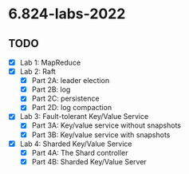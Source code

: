 # 6.824-labs-2022

## TODO  

- [x] Lab 1: MapReduce
- [x] Lab 2: Raft  
  - [x] Part 2A: leader election
  - [x] Part 2B: log
  - [x] Part 2C: persistence
  - [x] Part 2D: log compaction
- [x] Lab 3: Fault-tolerant Key/Value Service 
  - [x] Part 3A: Key/value service without snapshots
  - [x] Part 3B: Key/value service with snapshots
- [x] Lab 4: Sharded Key/Value Service 
  - [x] Part 4A: The Shard controller
  - [x] Part 4B: Sharded Key/Value Server
